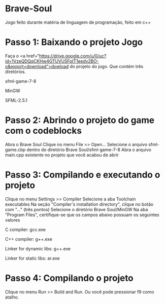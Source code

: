 # Brave-Soul
Jogo feito durante matéria de linguagem de programação, feito em c++  

# Passo 1: Baixando o projeto Jogo
Faça o <a href=“https://drive.google.com/u/0/uc?id=1VzeQDQqCKHw4GTUVUSFpIT1eedv2BO-o&export=download“>dowload</a> do projeto do jogo. Que contém três diretórios.

sfml-game-7-8

MinGW

SFML-2.5.1


# Passo 2: Abrindo o projeto do game com o codeblocks
Abra o Brave Soul
Clique no menu File >> Open...
Selecione o arquivo sfml-game.cbp dentro do diretório Brave Soul/sfml-game-7-8
Abra o arquivo main.cpp existente no projeto que você acabou de abrir

# Passo 3: Compilando e executando o projeto
Clique no menu Settings >> Compiler
Selecione a aba Toolchain executables
Na seção "Compiler's installation directory", clique no botão com "..." (três pontos)
Selecione o diretório Brave Soul/MinGW
Na aba "Program Files", certifique-se que os campos abaixo possuam os seguintes valores

C compiler: gcc.exe

C++ compiler: g++.exe

Linker for dynamic libs: g++.exe

Linker for static libs: ar.exe

# Passo 4: Compilando o projeto
Clique no menu Run >> Build and Run. Ou você pode pressionar f9 como atalho.
